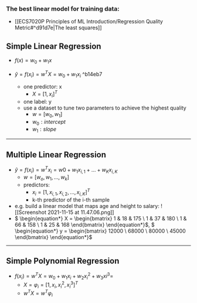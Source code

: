 ### The best linear model for training data: 
- [[ECS7020P Principles of ML Introduction/Regression Quality Metric#^d91d7e|The least squares]]
## Simple Linear Regression
- $f(x) = w_0+w_1x$

- $\hat y =  f(x_i)= w^TX = w_0+w_1x_i$ ^b14eb7
	- one predictor: x
		- $X=[1,x_i]^T$
	- one label: y
	- use a dataset to tune two parameters to achieve the highest quality
		- $w = [w_0, w_1]$
		- $w_0: intercept$
		- $w_1: slope$
***

## Multiple Linear Regression
- $\hat y = f(x_i) = w^Tx_i = w0+w_1x_{i,1} +...+w_Kx_{i,K}$
	- $w=[w_o,w_1,...,w_k]$
	- predictors:
		- $x_i=[1,x_{i,1},x_{i,2}, ...,x_{i,K}]^T$
		- k-th predictor of the i-th sample
- e.g. build a linear model that maps age and height to salary:  ![[Screenshot 2021-11-15 at 11.47.06.png]]
-	$
\begin{equation*}
X = 
\begin{bmatrix}
1 & 18 & 175 \\
1 & 37 & 180 \\
1 & 66 & 158 \\
1 & 25 & 168
\end{bmatrix}
\end{equation*}$, $
\begin{equation*}
y = 
\begin{bmatrix}
12000 \\
68000 \\
80000 \\
45000
\end{bmatrix}
\end{equation*}$

***
## Simple Polynomial Regression
- $f(x_i) = w^TX=w_0+w_1x_i+w_2x_i^2+w_3xi^3=$
	- $X = φ_i = [1, x_i, x_i^2, x_i^3]^T$
	- $w^TX = w^Tφ_i$ 
